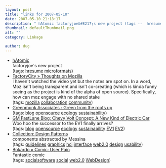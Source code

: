 ```yaml
---
layout: post
title: "links for 2007-05-10"
date: 2007-05-10 21:18:17
description: " hAtomic factoryjoe&#8217;s new project (tags --  hresume microformats) FactoryCity » Thoughts on Mozilla I haven&#8217;t watched the video yet but the notes are spot on. In a word, Moz isn&#8217;t being transparent and isn&#8217;t co-creating (which is kinda funny seeing&#8230;"
thumbnail: defaultThumbnail.png
alt: ""
category: Linkage

author: dug
---
```


<ul class="delicious">
	<li>
		<div class="delicious-link"><a href="http://hatomic.com/">hAtomic</a></div>
		<div class="delicious-extended">factoryjoe's new project</div>
		<div class="delicious-tags">(tags: <a href="http://del.icio.us/dug/hresume">hresume</a> <a href="http://del.icio.us/dug/microformats">microformats</a>)</div>
	</li>
	<li>
		<div class="delicious-link"><a href="http://factoryjoe.com/blog/2007/05/10/thoughts-on-mozilla/">FactoryCity » Thoughts on Mozilla</a></div>
		<div class="delicious-extended">I haven't watched the video yet but the notes are spot on. In a word, Moz isn't being transparent and isn't co-creating (which is kinda funny seeing as the project is kind of the alpha of open source). Specifically, how can moz engage with no shared stake</div>
		<div class="delicious-tags">(tags: <a href="http://del.icio.us/dug/mozilla">mozilla</a> <a href="http://del.icio.us/dug/collaboration">collaboration</a> <a href="http://del.icio.us/dug/community">community</a>)</div>
	</li>
	<li>
		<div class="delicious-link"><a href="http://greenmonk.net/">Greenmonk Associates : Green from the roots up</a></div>
		<div class="delicious-tags">(tags: <a href="http://del.icio.us/dug/blog">blog</a> <a href="http://del.icio.us/dug/opensource">opensource</a> <a href="http://del.icio.us/dug/ecology">ecology</a> <a href="http://del.icio.us/dug/sustainability">sustainability</a>)</div>
	</li>
	<li>
		<div class="delicious-link"><a href="http://fastlane.gmblogs.com/archives/2007/01/chevy_volt_conc_1.html">GM FastLane Blog: Chevy Volt Concept: A New Kind of Electric Car</a></div>
		<div class="delicious-extended">Woo hoo the successor to the <span class="caps">EV1 </span>finally arrives?</div>
		<div class="delicious-tags">(tags: <a href="http://del.icio.us/dug/blog">blog</a> <a href="http://del.icio.us/dug/opensource">opensource</a> <a href="http://del.icio.us/dug/ecology">ecology</a> <a href="http://del.icio.us/dug/sustainability">sustainability</a> <a href="http://del.icio.us/dug/EV1"><span class="caps">EV1</span></a> <a href="http://del.icio.us/dug/EV2"><span class="caps">EV2</span></a>)</div>
	</li>
	<li>
		<div class="delicious-link"><a href="http://www.flickr.com/photos/factoryjoe/collections/72157600001823120/">Collection: Design Patterns</a></div>
		<div class="delicious-extended">components abstracted by Messina</div>
		<div class="delicious-tags">(tags: <a href="http://del.icio.us/dug/guidelines">guidelines</a> <a href="http://del.icio.us/dug/graphics">graphics</a> <a href="http://del.icio.us/dug/hci">hci</a> <a href="http://del.icio.us/dug/interface">interface</a> <a href="http://del.icio.us/dug/web2.0">web2.0</a> <a href="http://del.icio.us/dug/design">design</a> <a href="http://del.icio.us/dug/usability">usability</a>)</div>
	</li>
	<li>
		<div class="delicious-link"><a href="http://bokardo.com/archives/comic-user-pain/#comments">Bokardo » Comic: User Pain</a></div>
		<div class="delicious-extended">Fantastic comic</div>
		<div class="delicious-tags">(tags: <a href="http://del.icio.us/dug/socialsoftware">socialsoftware</a> <a href="http://del.icio.us/dug/social">social</a> <a href="http://del.icio.us/dug/web2.0">web2.0</a> <a href="http://del.icio.us/dug/WebDesign">WebDesign</a>)</div>
	</li>
</ul>
